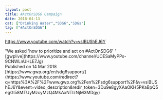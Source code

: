 ```yaml
---
layout: post
title: #ActOnSDG6 Campaign
date: 2018-04-13
cat: ["Drinking Water","SDG6","SDGs"]
tag: ["#ActOnSDG6"]
---
```


https://www.youtube.com/watch?v=vsIBUShEJ6Y
<div id="top-row" class="style-scope ytd-video-secondary-info-renderer">
<div id="upload-info" class="style-scope ytd-video-owner-renderer">
<div>"We asked 'how to prioritize and act on #ActOnSDG6' "</div>
<div></div>
<div id="owner-container" class="style-scope ytd-video-owner-renderer">[gwplive](https://www.youtube.com/channel/UCESaMyPPs-9CNWLnUHLE7Jg)</div>
<span class="date style-scope ytd-video-secondary-info-renderer">Published on 14 Mar 2018</span>

</div>
</div>
<div id="content" class="style-scope ytd-expander">[https://www.gwp.org/en/sdg6support/](https://www.youtube.com/redirect?q=https%3A%2F%2Fwww.gwp.org%2Fen%2Fsdg6support%2F&v=vsIBUShEJ6Y&event=video_description&redir_token=3Du9e8gyXAaOKH5PKaBpQ5egGl58MTUyMzcyMzQ4MkAxNTIzNjM3MDgy)</div>
&nbsp;